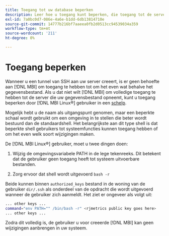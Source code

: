 ```yaml
---
title: Toegang tot uw database beperken
description: Leer hoe u toegang kunt beperken, die toegang tot de server beperken die uw gegevensbestand opneemt.
exl-id: 7a0bc0d7-086e-4a6e-b1dd-6db13814710e
source-git-commit: 14777b216bf7aaeea0fb2d0513cc94539034a359
workflow-type: tm+mt
source-wordcount: '211'
ht-degree: 0%

---
```


# Toegang beperken

Wanneer u een tunnel van SSH aan uw server creeert, is er geen behoefte aan [!DNL MBI] om toegang te hebben tot om het even wat behalve het gegevensbestand. Als u dat niet wilt [!DNL MBI] om volledige toegang te hebben tot de server die uw gegevensbestand opneemt, kunt u toegang beperken door [!DNL MBI Linux®] gebruiker in een [schelp](https://www.gnu.org/software/bash/manual/html_node/The-Restricted-Shell.html).

Mogelijk hebt u de naam als uitgangspunt genomen, maar een beperkte schaal wordt gebruikt om een omgeving in te stellen die beter wordt bestuurd dan de standaardshell. Het belangrijkste aan dit type shell is dat beperkte shell gebruikers tot systeemfuncties kunnen toegang hebben of om het even welk soort wijzigingen maken.

De [!DNL MBI Linux®] gebruiker, moet u twee dingen doen:

1. Wijzig de omgevingsvariabele PATH in de lege tekenreeks. Dit betekent dat de gebruiker geen toegang heeft tot systeem uitvoerbare bestanden.

1. Zorg ervoor dat shell wordt uitgevoerd `bash -r`

Beide kunnen binnen `authorized_keys` bestand in de woning van de gebruiker `dir/.ssh` als onderdeel van de opdracht die wordt uitgevoerd wanneer de gebruiker zich aanmeldt. Het ziet er ongeveer als volgt uit:

```bash
... other keys ...
command="env PATH="" /bin/bash -r" <rjmetrics public key goes here>
... other keys ...
```

Zodra dit volledig is, de gebruiker u voor creeerde [!DNL MBI] kan geen wijzigingen aanbrengen in uw systeem.
